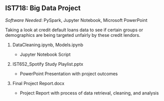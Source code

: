 ## IST718: Big Data Project ##
*Software Needed*: PySpark, Jupyter Notebook, Microsoft PowerPoint

Taking a look at credit default loans data to see if certain groups or demographics are being targeted unfairly by these credit lendors.

1. DataCleaning.ipynb, Models.ipynb
    - Jupyter Notebook Script
    
2. IST652_Spotify Study Playlist.pptx
    - PowerPoint Presentation with project outcomes
    
3. Final Project Report.docx
    - Project Report with process of data retrieval, cleaning, and analysis
